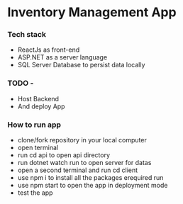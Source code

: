 # Inventory Management App

### Tech stack
- ReactJs as front-end
- ASP.NET as a server language
- SQL Server Database to persist data locally

### TODO -
- Host Backend
- And deploy App

### How to run app
- clone/fork repository in your local computer
- open terminal
- run cd api to open api directory
- run dotnet watch run to open server for datas
- open a second terminal and run cd client
- use npm i to install all the packages erequired run
- use npm start to open the app in deployment mode
- test the app
